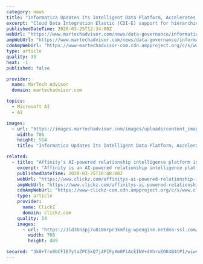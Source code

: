 ```yaml
---
category: news
title: "Informatica Updates Its Intelligent Data Platform, Accelerates Cloud Analytics Modernization"
excerpt: "Cloud Data Integration Elastic (CDI-E) support for hierarchical datatypes, CLAIRE-powered Spark auto tuning, easy debugging with midstream and enhanced Azure support. Preview of Serverless runtime ... master data relationships, AI/ML-powered match tuning, file structure discovery, filed mapping and import, and more to manage the complete ..."
publishedDateTime: 2020-03-25T12:34:00Z
webUrl: "https://www.martechadvisor.com/news/data-governance/informatica-updates-its-intelligent-data-platform-accelerates-cloud-analytics-modernization-2/"
ampWebUrl: "https://www.martechadvisor.com/news/data-governance/informatica-updates-its-intelligent-data-platform-accelerates-cloud-analytics-modernization-2/"
cdnAmpWebUrl: "https://www-martechadvisor-com.cdn.ampproject.org/c/s/www.martechadvisor.com/news/data-governance/informatica-updates-its-intelligent-data-platform-accelerates-cloud-analytics-modernization-2/"
type: article
quality: 33
heat: -1
published: false

provider:
  name: MarTech Advisor
  domain: martechadvisor.com

topics:
  - Microsoft AI
  - AI

images:
  - url: "https://images.martechadvisor.com/images/uploads/content_images/informatica_updates_its_intelligent_data_platform_5e7b246953c78.jpg"
    width: 786
    height: 514
    title: "Informatica Updates Its Intelligent Data Platform, Accelerates Cloud Analytics Modernization"

related:
  - title: "Affinity’s AI-powered relationship intelligence platform is transforming CRM"
    excerpt: "Affinity is an AI-powered relationship intelligence platform with patented technology that structures ... Data science and artificial intelligence had advanced to a tipping point in terms of changing the CRM paradigm and that’s what inspired us to start the company.” Affinity’s founders recognized a need for streamlining how companies ..."
    publishedDateTime: 2020-03-25T10:48:00Z
    webUrl: "https://www.clickz.com/affinitys-ai-powered-relationship-intelligence-platform-is-transforming-crm/260926/"
    ampWebUrl: "https://www.clickz.com/affinitys-ai-powered-relationship-intelligence-platform-is-transforming-crm/260926/amp/"
    cdnAmpWebUrl: "https://www-clickz-com.cdn.ampproject.org/c/s/www.clickz.com/affinitys-ai-powered-relationship-intelligence-platform-is-transforming-crm/260926/amp/"
    type: article
    provider:
      name: ClickZ
      domain: clickz.com
    quality: 54
    images:
      - url: "https://1ld3bn3pj7u818mrpr3kmfig-wpengine.netdna-ssl.com/wp-content/uploads/2020/03/031820c.jpg"
        width: 768
        height: 489

secured: "3k8+Tru9bCFIE7ytaZPCSkQ7j4PIFyXm0PiAcEINV+4XhruEOK4B4tP1/wiwcvrZdaQMHiOSW5ln2+UkA1ZJpV/Cj64O6o8zNOAJlse+l9EES3AQe+MQlLf+rG7N9HIJ0qCGupZncjyQO5eTcqvLep6zAXhpZyiDj+um/ZXxEV0N96CiPMxAV8GniXX2CaS+7cE05BICly4r2lLP+bstfqYe0AupVL11ZOfyPMAjz71yEZbJV2M40ShK/fOSuKpkfvZKWtxClNO3djCWGINCW14HhpZV2r1ViwI2PV+Gt0TxDjdMpt8RR+NzxFMoMDsq;DnXI8xx97jREK1VsdBwk0w=="
---
```


